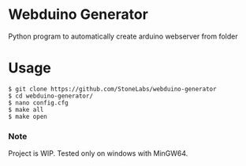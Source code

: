 # Webduino Generator
Python program to automatically create arduino webserver from folder

# Usage

```
$ git clone https://github.com/StoneLabs/webduino-generator
$ cd webduino-generator/
$ nano config.cfg
$ make all
$ make open
```

### Note
Project is WIP. Tested only on windows with MinGW64.
